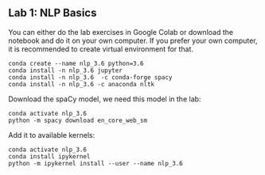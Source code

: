 ## Lab 1: NLP Basics 

You can either do the lab exercises in Google Colab or download the notebook and do it on your own computer. 
If you prefer your own computer, it is recommended to create virtual environment for that. 
```
conda create --name nlp_3.6 python=3.6
conda install -n nlp_3.6 jupyter
conda install -n nlp_3.6  -c conda-forge spacy
conda install -n nlp_3.6 -c anaconda nltk
```
Download the spaCy model, we need this model in the lab: 
``` 
conda activate nlp_3.6
python -m spacy download en_core_web_sm
```

Add it to available kernels: 
```
conda activate nlp_3.6
conda install ipykernel
python -m ipykernel install --user --name nlp_3.6
```

